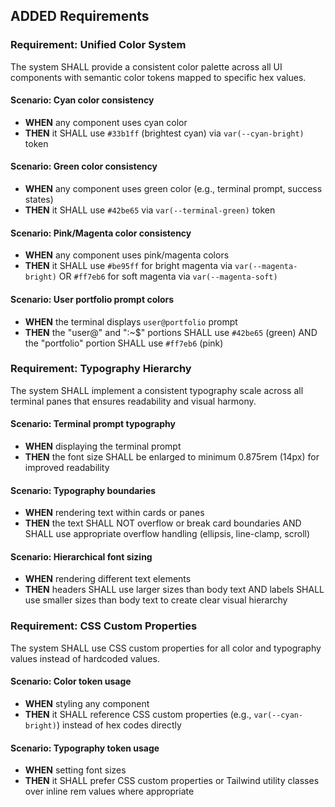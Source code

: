 ## ADDED Requirements

### Requirement: Unified Color System

The system SHALL provide a consistent color palette across all UI components
with semantic color tokens mapped to specific hex values.

#### Scenario: Cyan color consistency

- **WHEN** any component uses cyan color
- **THEN** it SHALL use `#33b1ff` (brightest cyan) via `var(--cyan-bright)`
  token

#### Scenario: Green color consistency

- **WHEN** any component uses green color (e.g., terminal prompt, success
  states)
- **THEN** it SHALL use `#42be65` via `var(--terminal-green)` token

#### Scenario: Pink/Magenta color consistency

- **WHEN** any component uses pink/magenta colors
- **THEN** it SHALL use `#be95ff` for bright magenta via `var(--magenta-bright)`
  OR `#ff7eb6` for soft magenta via `var(--magenta-soft)`

#### Scenario: User portfolio prompt colors

- **WHEN** the terminal displays `user@portfolio` prompt
- **THEN** the "user@" and ":~$" portions SHALL use `#42be65` (green) AND the
  "portfolio" portion SHALL use `#ff7eb6` (pink)

### Requirement: Typography Hierarchy

The system SHALL implement a consistent typography scale across all terminal
panes that ensures readability and visual harmony.

#### Scenario: Terminal prompt typography

- **WHEN** displaying the terminal prompt
- **THEN** the font size SHALL be enlarged to minimum 0.875rem (14px) for
  improved readability

#### Scenario: Typography boundaries

- **WHEN** rendering text within cards or panes
- **THEN** the text SHALL NOT overflow or break card boundaries AND SHALL use
  appropriate overflow handling (ellipsis, line-clamp, scroll)

#### Scenario: Hierarchical font sizing

- **WHEN** rendering different text elements
- **THEN** headers SHALL use larger sizes than body text AND labels SHALL use
  smaller sizes than body text to create clear visual hierarchy

### Requirement: CSS Custom Properties

The system SHALL use CSS custom properties for all color and typography values
instead of hardcoded values.

#### Scenario: Color token usage

- **WHEN** styling any component
- **THEN** it SHALL reference CSS custom properties (e.g., `var(--cyan-bright)`)
  instead of hex codes directly

#### Scenario: Typography token usage

- **WHEN** setting font sizes
- **THEN** it SHALL prefer CSS custom properties or Tailwind utility classes
  over inline rem values where appropriate
